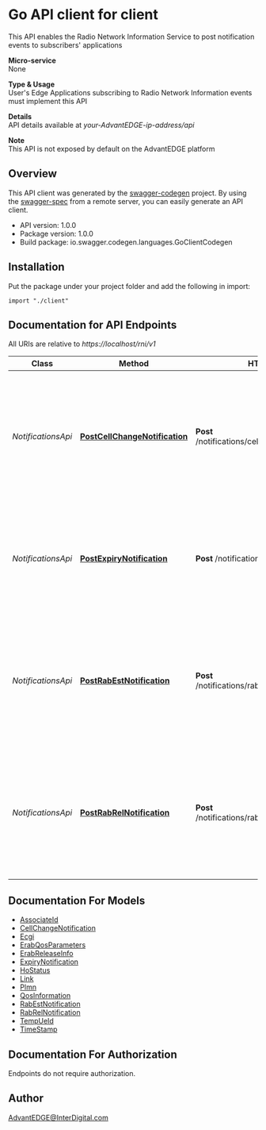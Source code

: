 # Go API client for client

This API enables the Radio Network Information Service to post notification events to subscribers' applications <p>**Micro-service**<br>None <p>**Type & Usage**<br>User's Edge Applications subscribing to Radio Network Information events must implement this API <p>**Details**<br>API details available at _your-AdvantEDGE-ip-address/api_ <p>**Note**<br>This API is not exposed by default on the AdvantEDGE platform

## Overview
This API client was generated by the [swagger-codegen](https://github.com/swagger-api/swagger-codegen) project.  By using the [swagger-spec](https://github.com/swagger-api/swagger-spec) from a remote server, you can easily generate an API client.

- API version: 1.0.0
- Package version: 1.0.0
- Build package: io.swagger.codegen.languages.GoClientCodegen

## Installation
Put the package under your project folder and add the following in import:
```golang
import "./client"
```

## Documentation for API Endpoints

All URIs are relative to *https://localhost/rni/v1*

Class | Method | HTTP request | Description
------------ | ------------- | ------------- | -------------
*NotificationsApi* | [**PostCellChangeNotification**](docs/NotificationsApi.md#postcellchangenotification) | **Post** /notifications/cell_change/{subscriptionId} | This operation is used by the AdvantEDGE RNI Service to issue a callback notification to inform about the cell change of a UE subscription
*NotificationsApi* | [**PostExpiryNotification**](docs/NotificationsApi.md#postexpirynotification) | **Post** /notifications/expiry/{subscriptionId} | This operation is used by the AdvantEDGE RNI Service to issue a notification with regards to expiry of an existing subscription
*NotificationsApi* | [**PostRabEstNotification**](docs/NotificationsApi.md#postrabestnotification) | **Post** /notifications/rab_est/{subscriptionId} | This operation is used by the AdvantEDGE RNI Service to issue a callback notification to inform about the rab establishment of a UE subscription
*NotificationsApi* | [**PostRabRelNotification**](docs/NotificationsApi.md#postrabrelnotification) | **Post** /notifications/rab_rel/{subscriptionId} | This operation is used by the AdvantEDGE RNI Service to issue a callback notification to inform about the rab release of a UE subscription


## Documentation For Models

 - [AssociateId](docs/AssociateId.md)
 - [CellChangeNotification](docs/CellChangeNotification.md)
 - [Ecgi](docs/Ecgi.md)
 - [ErabQosParameters](docs/ErabQosParameters.md)
 - [ErabReleaseInfo](docs/ErabReleaseInfo.md)
 - [ExpiryNotification](docs/ExpiryNotification.md)
 - [HoStatus](docs/HoStatus.md)
 - [Link](docs/Link.md)
 - [Plmn](docs/Plmn.md)
 - [QosInformation](docs/QosInformation.md)
 - [RabEstNotification](docs/RabEstNotification.md)
 - [RabRelNotification](docs/RabRelNotification.md)
 - [TempUeId](docs/TempUeId.md)
 - [TimeStamp](docs/TimeStamp.md)


## Documentation For Authorization
 Endpoints do not require authorization.


## Author

AdvantEDGE@InterDigital.com

